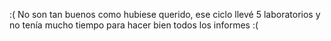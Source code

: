 :( No son tan buenos como hubiese querido, ese ciclo llevé 5 laboratorios y no tenía mucho tiempo para hacer bien todos los informes :(
